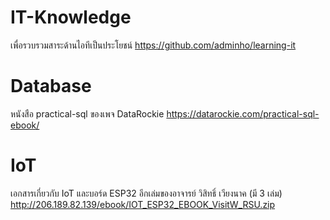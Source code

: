 # IT-Knowledge
เพื่อรวบรวมสาระด้านไอทีเป็นประโยชน์
https://github.com/adminho/learning-it

# Database
หนังสือ practical-sql ของเพจ DataRockie 
https://datarockie.com/practical-sql-ebook/

# IoT
เอกสารเกี่ยวกับ IoT และบอร์ด ESP32 อีกเล่มของอาจารย์ วิสิทธิ์ เวียงนาค (มี 3 เล่ม)
http://206.189.82.139/ebook/IOT_ESP32_EBOOK_VisitW_RSU.zip
